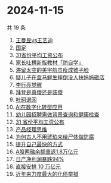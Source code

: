 # 2024-11-15

共 19 条

<!-- BEGIN -->
<!-- 最后更新时间 Fri Nov 15 2024 22:14:11 GMT+0800 (China Standard Time) -->

1. [王曼昱vs王艺迪](https://www.zhihu.com/search?q=%E7%8E%8B%E6%9B%BC%E6%98%B1vs%E7%8E%8B%E8%89%BA%E8%BF%AA)
1. [国足](https://www.zhihu.com/search?q=%E5%9B%BD%E8%B6%B3)
1. [31省份平均工资公布](https://www.zhihu.com/search?q=31%E7%9C%81%E4%BB%BD%E5%B9%B3%E5%9D%87%E5%B7%A5%E8%B5%84%E5%85%AC%E5%B8%83)
1. [家长吐槽新版教材「防自学」](https://www.zhihu.com/search?q=%E5%AE%B6%E9%95%BF%E5%90%90%E6%A7%BD%E6%96%B0%E7%89%88%E6%95%99%E6%9D%90%E3%80%8C%E9%98%B2%E8%87%AA%E5%AD%A6%E3%80%8D)
1. [滞留太空的美宇航员瘦成锥子脸](https://www.zhihu.com/search?q=%E6%BB%9E%E7%95%99%E5%A4%AA%E7%A9%BA%E7%9A%84%E7%BE%8E%E5%AE%87%E8%88%AA%E5%91%98%E7%98%A6%E6%88%90%E9%94%A5%E5%AD%90%E8%84%B8)
1. [疑儿子在盒马鲜生摔倒没人扶妈妈砸店](https://www.zhihu.com/search?q=%E7%96%91%E5%84%BF%E5%AD%90%E5%9C%A8%E7%9B%92%E9%A9%AC%E9%B2%9C%E7%94%9F%E6%91%94%E5%80%92%E6%B2%A1%E4%BA%BA%E6%89%B6%E5%A6%88%E5%A6%88%E7%A0%B8%E5%BA%97)
1. [李行亮觉醒](https://www.zhihu.com/search?q=%E6%9D%8E%E8%A1%8C%E4%BA%AE%E8%A7%89%E9%86%92)
1. [拜登是真傻还是装傻](https://www.zhihu.com/search?q=%E6%8B%9C%E7%99%BB%E6%98%AF%E7%9C%9F%E5%82%BB%E8%BF%98%E6%98%AF%E8%A3%85%E5%82%BB)
1. [叶珂退网](https://www.zhihu.com/search?q=%E5%8F%B6%E7%8F%82%E9%80%80%E7%BD%91)
1. [AI在数字化转型应用](https://www.zhihu.com/search?q=AI%E5%9C%A8%E6%95%B0%E5%AD%97%E5%8C%96%E8%BD%AC%E5%9E%8B%E5%BA%94%E7%94%A8)
1. [幼儿园招聘需做背景查询和健康检查](https://www.zhihu.com/search?q=%E5%B9%BC%E5%84%BF%E5%9B%AD%E6%8B%9B%E8%81%98%E9%9C%80%E5%81%9A%E8%83%8C%E6%99%AF%E6%9F%A5%E8%AF%A2%E5%92%8C%E5%81%A5%E5%BA%B7%E6%A3%80%E6%9F%A5)
1. [31 省份平均工资公布](https://www.zhihu.com/search?q=31%20%E7%9C%81%E4%BB%BD%E5%B9%B3%E5%9D%87%E5%B7%A5%E8%B5%84%E5%85%AC%E5%B8%83)
1. [产品经理思维](https://www.zhihu.com/search?q=%E4%BA%A7%E5%93%81%E7%BB%8F%E7%90%86%E6%80%9D%E7%BB%B4)
1. [为何古人不用琥珀来给尸体做防腐](https://www.zhihu.com/search?q=%E4%B8%BA%E4%BD%95%E5%8F%A4%E4%BA%BA%E4%B8%8D%E7%94%A8%E7%90%A5%E7%8F%80%E6%9D%A5%E7%BB%99%E5%B0%B8%E4%BD%93%E5%81%9A%E9%98%B2%E8%85%90)
1. [提升自己最快的方式](https://www.zhihu.com/search?q=%E6%8F%90%E5%8D%87%E8%87%AA%E5%B7%B1%E6%9C%80%E5%BF%AB%E7%9A%84%E6%96%B9%E5%BC%8F)
1. [A股两融余额重返1.8万亿元](https://www.zhihu.com/search?q=A%E8%82%A1%E4%B8%A4%E8%9E%8D%E4%BD%99%E9%A2%9D%E9%87%8D%E8%BF%941.8%E4%B8%87%E4%BA%BF%E5%85%83)
1. [日产净利润暴跌94%](https://www.zhihu.com/search?q=%E6%97%A5%E4%BA%A7%E5%87%80%E5%88%A9%E6%B6%A6%E6%9A%B4%E8%B7%8C94%25)
1. [直接安排 10 万亿元](https://www.zhihu.com/search?q=%E7%9B%B4%E6%8E%A5%E5%AE%89%E6%8E%92%2010%20%E4%B8%87%E4%BA%BF%E5%85%83)
1. [近年来力度最大的化债举措](https://www.zhihu.com/search?q=%E8%BF%91%E5%B9%B4%E6%9D%A5%E5%8A%9B%E5%BA%A6%E6%9C%80%E5%A4%A7%E7%9A%84%E5%8C%96%E5%80%BA%E4%B8%BE%E6%8E%AA)

<!-- END -->
